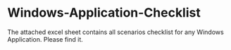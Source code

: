 # Windows-Application-Checklist
The attached excel sheet contains all scenarios checklist for any Windows Application. Please find it.
